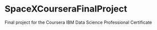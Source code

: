 # SpaceXCourseraFinalProject
Final project for the Coursera IBM Data Science Professional Certificate
